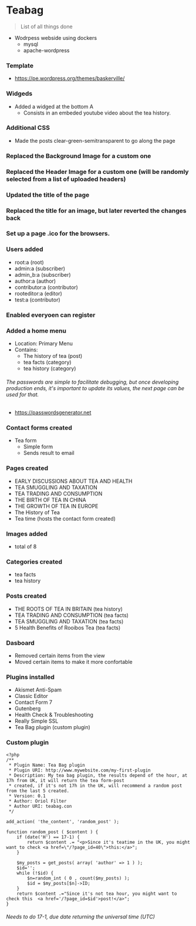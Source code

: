 # Teabag 

 > List of all things done

- Wodrpess webside using dockers
    - mysql
    - apache-wordpress
  
### Template
- https://pe.wordpress.org/themes/baskerville/

### Widgeds
- Added a widged at the bottom A
  - Consists in an embeded youtube video about the tea history.

### Additional CSS
- Made the posts clear-green-semitransparent to go along the page

### Replaced the Background Image for a custom one
### Replaced the Header Image for a custom one (will be randomly selected from a list of uploaded headers)

### Updated the title of the page 

### Replaced the title for an image, but later reverted the changes back

### Set up a page .ico for the browsers.

### Users added
- root:a  (root)
- admin:a (subscriber)
- admin_b:a (subscriber)
- author:a (author)
- contributor:a (contributor)
- rooteditor:a (editor)
- test:a (contributor)

### Enabled everyoen can register


### Added a home menu
- Location: Primary Menu
- Contains:
  - The history of tea (post)
  - tea facts (category)
  - tea history (category)
  
###### The passwords are simple to facilitate debugging, but once developing production ends, it's important to update its values, the next page can be used for that.
- https://passwordsgenerator.net 

### Contact forms created
- Tea form
  - Simple form
  - Sends result to email
  
### Pages created
- EARLY DISCUSSIONS ABOUT TEA AND HEALTH
- TEA SMUGGLING AND TAXATION
- TEA TRADING AND CONSUMPTION
- THE BIRTH OF TEA IN CHINA
- THE GROWTH OF TEA IN EUROPE
- The History of Tea
- Tea time (hosts the contact form created)

### Images added 
- total of  8

### Categories created
- tea facts
- tea history

### Posts created
- THE ROOTS OF TEA IN BRITAIN  (tea history)
- TEA TRADING AND CONSUMPTION (tea facts)
- TEA SMUGGLING AND TAXATION (tea facts)
- 5 Health Benefits of Rooibos Tea (tea facts)


### Dasboard
- Removed certain items from the view
- Moved certain items to make it more confortable

### Plugins installed
- Akismet Anti-Spam
- Classic Editor
- Contact Form 7
- Gutenberg
- Health Check & Troubleshooting
- Really Simple SSL
- Tea Bag plugin (custom plugin)

### Custom plugin

```injectablephp
<?php
/**
 * Plugin Name: Tea Bag plugin
 * Plugin URI: http://www.mywebsite.com/my-first-plugin
 * Description: My tea bag plugin, the results depend of the hour, at 17h from UK, it will return the tea form-post
 * created, if it's not 17h in the UK, will recommend a random post from the last 5 created.
 * Version: 0.1
 * Author: Oriol Filter
 * Author URI: teabag.con
 */

add_action( 'the_content', 'random_post' );

function random_post ( $content ) {
    if (date('H') == 17-1) {
        return $content .= "<p>Since it's teatime in the UK, you might want to check <a href=\"/?page_id=40\">this:</a>";
    }

    $my_posts = get_posts( array( 'author' => 1 ) );
    $id='';
    while (!$id) {
        $n=random_int ( 0 , count($my_posts) );
        $id = $my_posts[$n]->ID;
    }
    return $content .="Since it's not tea hour, you might want to check this  <a href='/?page_id=$id'>post!</a>";
}
```
###### Needs to do 17-1, due date returning the universal time (UTC)